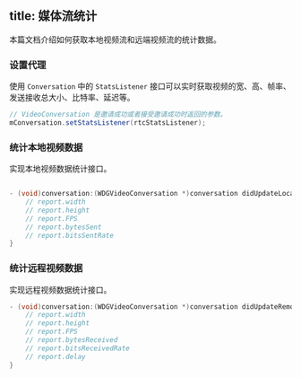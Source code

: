 title: 媒体流统计
---

本篇文档介绍如何获取本地视频流和远端视频流的统计数据。


### 设置代理

使用 `Conversation` 中的 `StatsListener` 接口可以实时获取视频的宽、高、帧率、发送接收总大小、比特率、延迟等。

```java
// VideoConversation 是邀请成功或者接受邀请成功时返回的参数。
mConversation.setStatsListener(rtcStatsListener);
```

### 统计本地视频数据

实现本地视频数据统计接口。

```java

- (void)conversation:(WDGVideoConversation *)conversation didUpdateLocalStreamStatsReport:(WDGVideoLocalStreamStatsReport *)report {
    // report.width
    // report.height
    // report.FPS
    // report.bytesSent
    // report.bitsSentRate
}
```

### 统计远程视频数据

实现远程视频数据统计接口。

```java
- (void)conversation:(WDGVideoConversation *)conversation didUpdateRemoteStreamStatsReport:(WDGVideoRemoteStreamStatsReport *)report {
    // report.width
    // report.height
    // report.FPS
    // report.bytesReceived
    // report.bitsReceivedRate
    // report.delay
}
```
